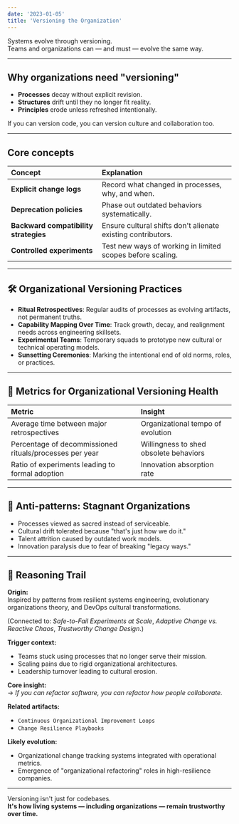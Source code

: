 ```yaml
---
date: '2023-01-05'
title: 'Versioning the Organization'
---
```


Systems evolve through versioning.  
Teams and organizations can — and must — evolve the same way.

---

## Why organizations need "versioning"

- **Processes** decay without explicit revision.
- **Structures** drift until they no longer fit reality.
- **Principles** erode unless refreshed intentionally.

If you can version code, you can version culture and collaboration too.

---

## Core concepts

| Concept | Explanation |
|:--------|:------------|
| **Explicit change logs** | Record what changed in processes, why, and when. |
| **Deprecation policies** | Phase out outdated behaviors systematically. |
| **Backward compatibility strategies** | Ensure cultural shifts don't alienate existing contributors. |
| **Controlled experiments** | Test new ways of working in limited scopes before scaling. |

---

## 🛠 Organizational Versioning Practices

- **Ritual Retrospectives**: Regular audits of processes as evolving artifacts, not permanent truths.
- **Capability Mapping Over Time**: Track growth, decay, and realignment needs across engineering skillsets.
- **Experimental Teams**: Temporary squads to prototype new cultural or technical operating models.
- **Sunsetting Ceremonies**: Marking the intentional end of old norms, roles, or practices.

---

## 📏 Metrics for Organizational Versioning Health

| Metric | Insight |
|:-------|:--------|
| Average time between major retrospectives | Organizational tempo of evolution |
| Percentage of decommissioned rituals/processes per year | Willingness to shed obsolete behaviors |
| Ratio of experiments leading to formal adoption | Innovation absorption rate |

---

## 🚨 Anti-patterns: Stagnant Organizations

- Processes viewed as sacred instead of serviceable.
- Cultural drift tolerated because "that's just how we do it."
- Talent attrition caused by outdated work models.
- Innovation paralysis due to fear of breaking "legacy ways."

---

## 🧭 Reasoning Trail

**Origin:**  
Inspired by patterns from resilient systems engineering, evolutionary organizations theory, and DevOps cultural transformations.

(Connected to: *Safe-to-Fail Experiments at Scale*, *Adaptive Change vs. Reactive Chaos*, *Trustworthy Change Design*.)

**Trigger context:**  
- Teams stuck using processes that no longer serve their mission.
- Scaling pains due to rigid organizational architectures.
- Leadership turnover leading to cultural erosion.

**Core insight:**  
→ *If you can refactor software, you can refactor how people collaborate.*

**Related artifacts:**  
- `Continuous Organizational Improvement Loops`  
- `Change Resilience Playbooks`

**Likely evolution:**  
- Organizational change tracking systems integrated with operational metrics.
- Emergence of "organizational refactoring" roles in high-resilience companies.

---

Versioning isn't just for codebases.  
**It's how living systems — including organizations — remain trustworthy over time.**
